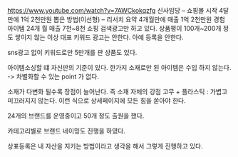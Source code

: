 https://www.youtube.com/watch?v=7AWCkokqzfg
신사임당 – 쇼핑몰 시작 4달만에 1억 2천만원 뽑은 방법(이선형) – 리서치 요약
4개월만에 매출 1억 2천만원 경험
아이템 24개 월 매출 7천~8천
쇼핑 검색광고만 하고 있다. 상품평이 100개~200개 정도 쌓이지 않는 이상 대표 키워드 광고는 안한다. 아예 등록을 안한다.

sns광고 없이 키워드로만 5만개를 판 상품도 있다.

아이템소싱할 떄 자신만의 기준이 있다.
한가지 소재로만 된 아이템은 수입 하지 않는다. -> 차별화할 수 있는 point 가 없다.

소재가 다변화 될수록 장점이 늘어난다. 즉 소재 자체의 강점
고무 + 플라스틱 : 가볍고 미끄러지지 않는다. 이런 식으로
상세페이지에 모든 힘을 쏟아야 한다.

24개의 브랜드를 운영중이고 50개 정도 출원을 했다.

카테고리별로 브랜드 네이밍도 진행을 하였다.

상표등록은 내 자산을 지키는 방법이라고 생각을 해서 그렇게 진행하고 있다.
